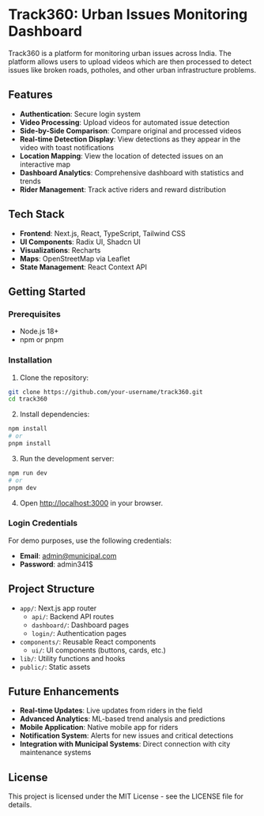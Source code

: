 # Track360: Urban Issues Monitoring Dashboard

Track360 is a platform for monitoring urban issues across India. The platform allows users to upload videos which are then processed to detect issues like broken roads, potholes, and other urban infrastructure problems.

## Features

- **Authentication**: Secure login system
- **Video Processing**: Upload videos for automated issue detection
- **Side-by-Side Comparison**: Compare original and processed videos
- **Real-time Detection Display**: View detections as they appear in the video with toast notifications
- **Location Mapping**: View the location of detected issues on an interactive map
- **Dashboard Analytics**: Comprehensive dashboard with statistics and trends
- **Rider Management**: Track active riders and reward distribution

## Tech Stack

- **Frontend**: Next.js, React, TypeScript, Tailwind CSS
- **UI Components**: Radix UI, Shadcn UI
- **Visualizations**: Recharts
- **Maps**: OpenStreetMap via Leaflet
- **State Management**: React Context API

## Getting Started

### Prerequisites

- Node.js 18+ 
- npm or pnpm

### Installation

1. Clone the repository:
```bash
git clone https://github.com/your-username/track360.git
cd track360
```

2. Install dependencies:
```bash
npm install
# or
pnpm install
```

3. Run the development server:
```bash
npm run dev
# or
pnpm dev
```

4. Open [http://localhost:3000](http://localhost:3000) in your browser.

### Login Credentials

For demo purposes, use the following credentials:
- **Email**: admin@municipal.com
- **Password**: admin341$

## Project Structure

- `app/`: Next.js app router
  - `api/`: Backend API routes
  - `dashboard/`: Dashboard pages
  - `login/`: Authentication pages
- `components/`: Reusable React components
  - `ui/`: UI components (buttons, cards, etc.)
- `lib/`: Utility functions and hooks
- `public/`: Static assets

## Future Enhancements

- **Real-time Updates**: Live updates from riders in the field
- **Advanced Analytics**: ML-based trend analysis and predictions
- **Mobile Application**: Native mobile app for riders
- **Notification System**: Alerts for new issues and critical detections
- **Integration with Municipal Systems**: Direct connection with city maintenance systems

## License

This project is licensed under the MIT License - see the LICENSE file for details. 